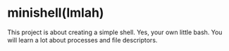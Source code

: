 # minishell(lmlah)
This project is about creating a simple shell. Yes, your own little bash. You will learn a lot about processes and ﬁle descriptors.
